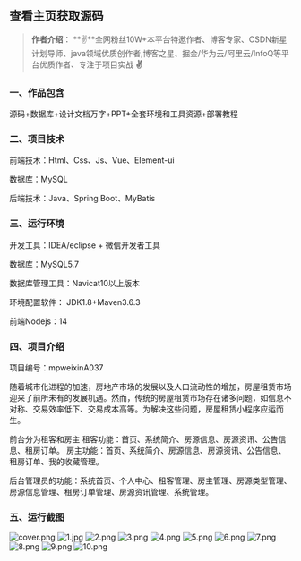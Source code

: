  
## 查看主页获取源码

> **作者介绍**： **✌**全网粉丝10W+本平台特邀作者、博客专家、CSDN新星计划导师、java领域优质创作者,博客之星、掘金/华为云/阿里云/InfoQ等平台优质作者、专注于项目实战 **✌**

  

### 一、作品包含

源码+数据库+设计文档万字+PPT+全套环境和工具资源+部署教程

### 二、项目技术

前端技术：Html、Css、Js、Vue、Element-ui

数据库：MySQL

后端技术：Java、Spring Boot、MyBatis

  

### 三、运行环境

开发工具：IDEA/eclipse + 微信开发者工具

数据库：MySQL5.7

数据库管理工具：Navicat10以上版本

环境配置软件： JDK1.8+Maven3.6.3

前端Nodejs：14


### 四、项目介绍
项目编号：mpweixinA037

随着城市化进程的加速，房地产市场的发展以及人口流动性的增加，房屋租赁市场迎来了前所未有的发展机遇。然而，传统的房屋租赁市场存在诸多问题，如信息不对称、交易效率低下、交易成本高等。为解决这些问题，房屋租赁小程序应运而生。

前台分为租客和房主
租客功能：首页、系统简介、房源信息、房源资讯、公告信息、租房订单。
房主功能：首页、系统简介、房源信息、房源资讯、公告信息、租房订单、我的收藏管理。

后台管理员的功能：系统首页、个人中心、租客管理、房主管理、房源类型管理、房源信息管理、租房订单管理、房源资讯管理、系统管理。

### 五、运行截图

![cover.png](./cover.png)
![1.jpg](./1.jpg)
![2.png](./2.png)
![3.png](./3.png)
![4.png](./4.png)
![5.png](./5.png)
![6.png](./6.png)
![7.png](./7.png)
![8.png](./8.png)
![9.png](./9.png)
![10.png](./10.png)




  
